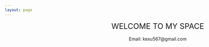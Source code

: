 ```yaml
---
layout: page
---
```


<script setup>

</script>


<div class="home-container">
    <div class="home-title">WELCOME TO MY SPACE</div>
    <br>
    <div class="home-email"><a style="cursor: pointer;">Email: kexu567@gmail.com</a></div>
</div>




<style>

    .home-container {
        width: 100vw;
        min-height: calc(100vh - var(--vp-nav-height) * 2);
        display: flex;
        flex-direction: column;
        align-items: center;
        justify-content: center;
        
        .home-title {
            font-size: 1.5rem;
            user-select: none;
        }
    }


</style>